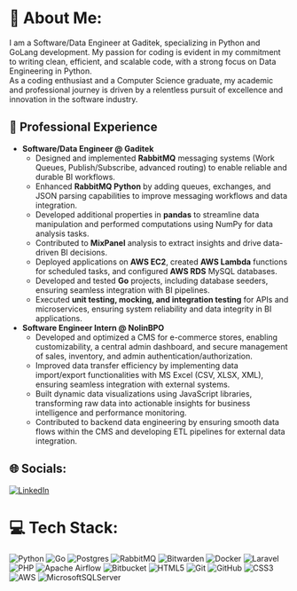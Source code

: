 # 💫 About Me:
I am a Software/Data Engineer at Gaditek, specializing in Python and GoLang development. My passion for coding is evident in my commitment to writing clean, efficient, and scalable code, with a strong focus on Data Engineering in Python.<br>As a coding enthusiast and a Computer Science graduate, my academic and professional journey is driven by a relentless pursuit of excellence and innovation in the software industry.


## 💼 Professional Experience  

- **Software/Data Engineer @ Gaditek**  
    - Designed and implemented **RabbitMQ** messaging systems (Work Queues, Publish/Subscribe, advanced routing)
    to enable reliable and durable BI workflows.
    - Enhanced **RabbitMQ Python** by adding queues, exchanges, and JSON parsing capabilities to improve messaging
    workflows and data integration.
    - Developed additional properties in **pandas** to streamline data manipulation and performed computations using
    NumPy for data analysis tasks.
    - Contributed to **MixPanel** analysis to extract insights and drive data-driven BI decisions.
    - Deployed applications on **AWS EC2**, created **AWS Lambda** functions for scheduled tasks, and configured **AWS RDS**
    MySQL databases.
    - Developed and tested **Go** projects, including database seeders, ensuring seamless integration with BI
    pipelines.
    - Executed **unit testing, mocking, and integration testing** for APIs and microservices, ensuring system reliability and
    data integrity in BI applications.
- **Software Engineer Intern @ NolinBPO**  
    - Developed and optimized a CMS for e-commerce stores, enabling customizability, a central admin dashboard, and
    secure management of sales, inventory, and admin authentication/authorization.
    - Improved data transfer efficiency by implementing data import/export functionalities with MS Excel (CSV, XLSX,
    XML), ensuring seamless integration with external systems.
    - Built dynamic data visualizations using JavaScript libraries, transforming raw data into actionable insights for
    business intelligence and performance monitoring.
    - Contributed to backend data engineering by ensuring smooth data flows within the CMS and developing ETL
    pipelines for external data integration.

## 🌐 Socials:
[![LinkedIn](https://img.shields.io/badge/LinkedIn-%230077B5.svg?logo=linkedin&logoColor=white)](https://linkedin.com/in/mashood-syed-mohammad/) 

# 💻 Tech Stack:
![Python](https://img.shields.io/badge/python-3670A0?style=for-the-badge&logo=python&logoColor=ffdd54) ![Go](https://img.shields.io/badge/go-%2300ADD8.svg?style=for-the-badge&logo=go&logoColor=white) ![Postgres](https://img.shields.io/badge/postgres-%23316192.svg?style=for-the-badge&logo=postgresql&logoColor=white) ![RabbitMQ](https://img.shields.io/badge/rabbitmq-FF6600?style=for-the-badge&logo=rabbitmq&logoColor=white) ![Bitwarden](https://img.shields.io/badge/bitwarden-%23175DDC.svg?style=for-the-badge&logo=bitwarden&logoColor=white) ![Docker](https://img.shields.io/badge/docker-%230db7ed.svg?style=for-the-badge&logo=docker&logoColor=white) ![Laravel](https://img.shields.io/badge/laravel-%23FF2D20.svg?style=for-the-badge&logo=laravel&logoColor=white) ![PHP](https://img.shields.io/badge/php-%23777BB4.svg?style=for-the-badge&logo=php&logoColor=white) ![Apache Airflow](https://img.shields.io/badge/Apache%20Airflow-017CEE?style=for-the-badge&logo=Apache%20Airflow&logoColor=white) ![Bitbucket](https://img.shields.io/badge/bitbucket-%230047B3.svg?style=for-the-badge&logo=bitbucket&logoColor=white) ![HTML5](https://img.shields.io/badge/html5-%23E34F26.svg?style=for-the-badge&logo=html5&logoColor=white) ![Git](https://img.shields.io/badge/git-%23F05033.svg?style=for-the-badge&logo=git&logoColor=white) ![GitHub](https://img.shields.io/badge/github-%23121011.svg?style=for-the-badge&logo=github&logoColor=white) ![CSS3](https://img.shields.io/badge/css3-%231572B6.svg?style=for-the-badge&logo=css3&logoColor=white) ![AWS](https://img.shields.io/badge/AWS-%23FF9900.svg?style=for-the-badge&logo=amazon-aws&logoColor=white) ![MicrosoftSQLServer](https://img.shields.io/badge/Microsoft%20SQL%20Server-CC2927?style=for-the-badge&logo=microsoft%20sql%20server&logoColor=white)
